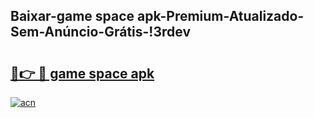 
## Baixar-game space apk-Premium-Atualizado-Sem-Anúncio-Grátis-!3rdev

# <h2><a href="https://andorid.site?title=game_space_apk&ref=27">🔗👉 🔴 game space apk</a></h2>

[![acn](https://github.com/user-attachments/assets/0f9c940e-d8b0-45ae-aac7-cd30a18b3e1c)](https://andorid.site?title=game_space_apk&ref=27)

